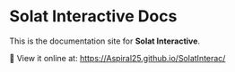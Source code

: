 # Solat Interactive Docs

This is the documentation site for **Solat Interactive**.

📖 View it online at:
https://Aspiral25.github.io/SolatInterac/
